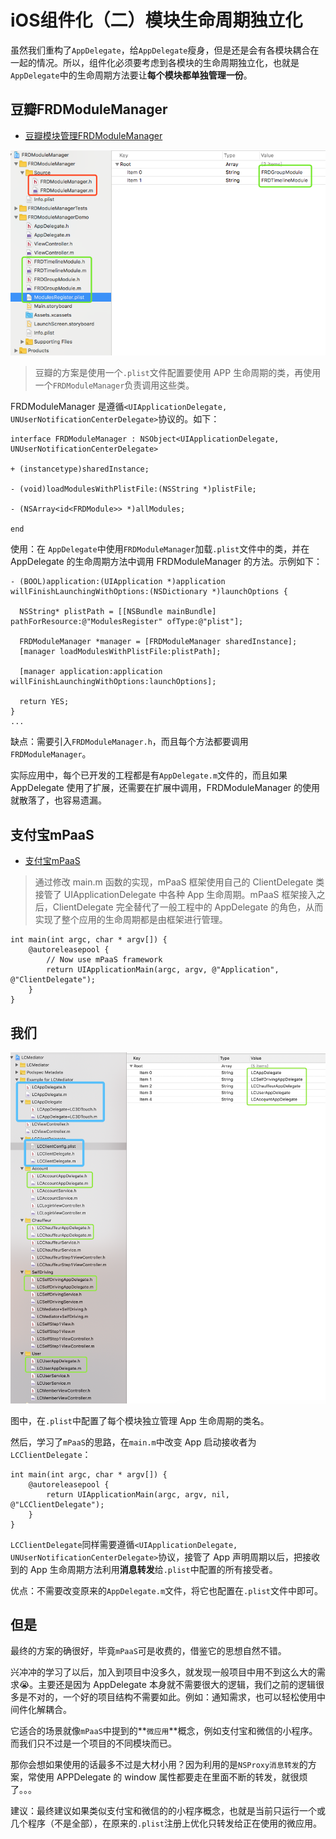 # iOS组件化（二）模块生命周期独立化

虽然我们重构了`AppDelegate`，给`AppDelegate`瘦身，但是还是会有各模块耦合在一起的情况。所以，组件化必须要考虑到各模块的生命周期独立化，也就是`AppDelegate`中的生命周期方法要让**每个模块都单独管理一份**。

## 豆瓣FRDModuleManager

- [豆瓣模块管理FRDModuleManager](https://github.com/lincode/FRDModuleManager)

![](https://github.com/LuckyCat7848/Blogs/blob/master/source/FRDModuleManager.png)

> 豆瓣的方案是使用一个`.plist`文件配置要使用 APP 生命周期的类，再使用一个`FRDModuleManager`负责调用这些类。

FRDModuleManager 是遵循`<UIApplicationDelegate, UNUserNotificationCenterDelegate>`协议的。如下：

```
interface FRDModuleManager : NSObject<UIApplicationDelegate, UNUserNotificationCenterDelegate>

+ (instancetype)sharedInstance;

- (void)loadModulesWithPlistFile:(NSString *)plistFile;

- (NSArray<id<FRDModule>> *)allModules;

end
```

使用：在 `AppDelegate`中使用`FRDModuleManager`加载`.plist`文件中的类，并在 AppDelegate 的生命周期方法中调用 FRDModuleManager 的方法。示例如下：

```
- (BOOL)application:(UIApplication *)application willFinishLaunchingWithOptions:(NSDictionary *)launchOptions {

  NSString* plistPath = [[NSBundle mainBundle] pathForResource:@"ModulesRegister" ofType:@"plist"];

  FRDModuleManager *manager = [FRDModuleManager sharedInstance];
  [manager loadModulesWithPlistFile:plistPath];

  [manager application:application willFinishLaunchingWithOptions:launchOptions];

  return YES;
}
...
```

缺点：需要引入`FRDModuleManager.h`，而且每个方法都要调用`FRDModuleManager`。

实际应用中，每个已开发的工程都是有`AppDelegate.m`文件的，而且如果 AppDelegate 使用了扩展，还需要在扩展中调用，FRDModuleManager 的使用就散落了，也容易遗漏。

## 支付宝mPaaS

- [支付宝mPaaS](https://juejin.im/post/5bdc19cbf265da614b117217)

> 通过修改 main.m 函数的实现，mPaaS 框架使用自己的 ClientDelegate 类接管了 UIApplicationDelegate 中各种 App 生命周期。mPaaS 框架接入之后，ClientDelegate 完全替代了一般工程中的 AppDelegate 的角色，从而实现了整个应用的生命周期都是由框架进行管理。

```
int main(int argc, char * argv[]) {
    @autoreleasepool {
        // Now use mPaaS framework
        return UIApplicationMain(argc, argv, @"Application", @"ClientDelegate"); 
    }
}
```

## 我们

![](https://github.com/LuckyCat7848/Blogs/blob/master/source/APPDelegateClient.png)

图中，在`.plist`中配置了每个模块独立管理 App 生命周期的类名。

然后，学习了`mPaaS`的思路，在`main.m`中改变 App 启动接收者为`LCClientDelegate`：

```
int main(int argc, char * argv[]) {
    @autoreleasepool {
        return UIApplicationMain(argc, argv, nil, @"LCClientDelegate");
    }
}
```

`LCClientDelegate`同样需要遵循`<UIApplicationDelegate, UNUserNotificationCenterDelegate>`协议，接管了 App 声明周期以后，把接收到的 App 生命周期方法利用**消息转发**给`.plist`中配置的所有接受者。

优点：不需要改变原来的`AppDelegate.m`文件，将它也配置在`.plist`文件中即可。

## 但是

最终的方案的确很好，毕竟`mPaaS`可是收费的，借鉴它的思想自然不错。

兴冲冲的学习了以后，加入到项目中没多久，就发现一般项目中用不到这么大的需求😭。主要还是因为 AppDelegate 本身就不需要很大的逻辑，我们之前的逻辑很多是不对的，一个好的项目结构不需要如此。例如：通知需求，也可以轻松使用中间件化解耦合。

它适合的场景就像`mPaaS`中提到的**`微应用`**概念，例如支付宝和微信的小程序。而我们只不过是一个项目的不同模块而已。

那你会想如果使用的话最多不过是大材小用？因为利用的是`NSProxy消息转发`的方案，常使用 APPDelegate 的 window 属性都要走在里面不断的转发，就很烦了。。。

建议：最终建议如果类似支付宝和微信的的小程序概念，也就是当前只运行一个或几个程序（不是全部），在原来的`.plist`注册上优化只转发给正在使用的微应用。
